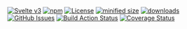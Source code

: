 [![Svelte v3](https://img.shields.io/badge/svelte-v3-orange.svg)](https://svelte.dev)
[![npm](https://img.shields.io/npm/v/konsum-frontend-svelte.svg)](https://www.npmjs.com/package/konsum-frontend-svelte)
[![License](https://img.shields.io/badge/License-BSD%203--Clause-blue.svg)](https://opensource.org/licenses/BSD-3-Clause)
[![minified size](https://badgen.net/bundlephobia/min/konsum-frontend-svelte)](https://bundlephobia.com/result?p=konsum-frontend-svelte)
[![downloads](http://img.shields.io/npm/dm/konsum-frontend-svelte.svg?style=flat-square)](https://npmjs.org/package/konsum-frontend-svelte)
[![GitHub Issues](https://img.shields.io/github/issues/arlac77/konsum-frontend-svelte.svg?style=flat-square)](https://github.com/arlac77/konsum-frontend-svelte/issues)
[![Build Action Status](https://img.shields.io/endpoint.svg?url=https%3A%2F%2Factions-badge.atrox.dev%2Farlac77%2Fkonsum-frontend-svelte%2Fbadge&style=flat)](https://actions-badge.atrox.dev/arlac77/konsum-frontend-svelte/goto)
[![Coverage Status](https://coveralls.io/repos/arlac77/konsum-frontend-svelte/badge.svg)](https://coveralls.io/github/arlac77/konsum-frontend-svelte)
